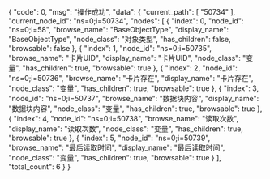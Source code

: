{
"code": 0,
"msg": "操作成功",
"data": {
"current_path": [
"50734"
],
"current_node_id": "ns=0;i=50734",
"nodes": [
{
"index": 0,
"node_id": "ns=0;i=58",
"browse_name": "BaseObjectType",
"display_name": "BaseObjectType",
"node_class": "对象类型",
"has_children": false,
"browsable": false
},
{
"index": 1,
"node_id": "ns=0;i=50735",
"browse_name": "卡片UID",
"display_name": "卡片UID",
"node_class": "变量",
"has_children": true,
"browsable": true
},
{
"index": 2,
"node_id": "ns=0;i=50736",
"browse_name": "卡片存在",
"display_name": "卡片存在",
"node_class": "变量",
"has_children": true,
"browsable": true
},
{
"index": 3,
"node_id": "ns=0;i=50737",
"browse_name": "数据块内容",
"display_name": "数据块内容",
"node_class": "变量",
"has_children": true,
"browsable": true
},
{
"index": 4,
"node_id": "ns=0;i=50738",
"browse_name": "读取次数",
"display_name": "读取次数",
"node_class": "变量",
"has_children": true,
"browsable": true
},
{
"index": 5,
"node_id": "ns=0;i=50739",
"browse_name": "最后读取时间",
"display_name": "最后读取时间",
"node_class": "变量",
"has_children": true,
"browsable": true
}
],
"total_count": 6
}
}